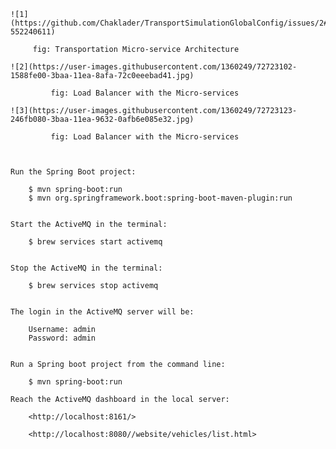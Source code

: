 
    
    ![1](https://github.com/Chaklader/TransportSimulationGlobalConfig/issues/2#issue-552240611)
         
         fig: Transportation Micro-service Architecture
         
    ![2](https://user-images.githubusercontent.com/1360249/72723102-1588fe00-3baa-11ea-8afa-72c0eeebad41.jpg)
             
             fig: Load Balancer with the Micro-services
             
    ![3](https://user-images.githubusercontent.com/1360249/72723123-246fb080-3baa-11ea-9632-0afb6e085e32.jpg)
             
             fig: Load Balancer with the Micro-services         
    
    
    
    Run the Spring Boot project:
    
        $ mvn spring-boot:run
        $ mvn org.springframework.boot:spring-boot-maven-plugin:run
    
    
    Start the ActiveMQ in the terminal: 
    
        $ brew services start activemq
    
    
    Stop the ActiveMQ in the terminal: 
        
        $ brew services stop activemq
        
        
    The login in the ActiveMQ server will be: 
    
        Username: admin
        Password: admin
        
        
    Run a Spring boot project from the command line: 
    
        $ mvn spring-boot:run

    Reach the ActiveMQ dashboard in the local server:
    
        <http://localhost:8161/>
        
        <http://localhost:8080//website/vehicles/list.html>